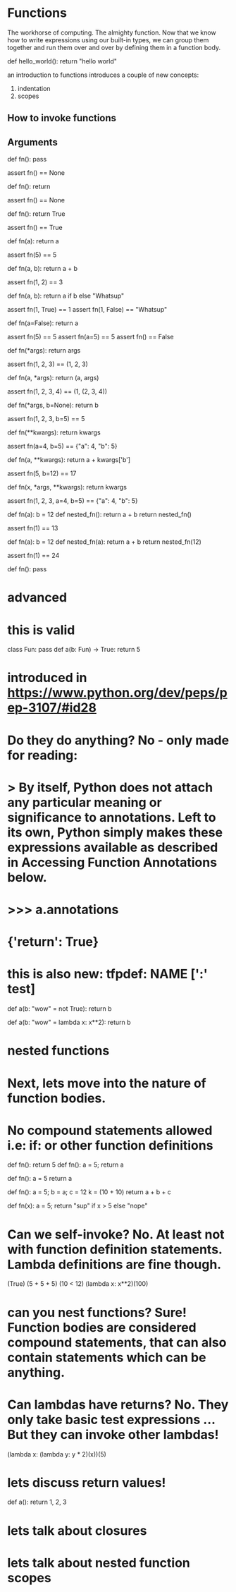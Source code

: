# Functions

The workhorse of computing. The almighty function. Now that we know how to write expressions using our built-in types, we can group them together and run them over and over by defining them in a function body.

def hello_world(): 
	return "hello world"

an introduction to functions introduces a couple of new concepts: 

1) indentation
2) scopes

## How to invoke functions

## Arguments

def fn(): 
    pass

assert fn() == None

def fn():
    return

assert fn() == None

def fn():
    return True

assert fn() == True

def fn(a):
    return a

assert fn(5) == 5

def fn(a, b):
    return a + b

assert fn(1, 2) == 3

def fn(a, b):
    return a if b else "Whatsup"

assert fn(1, True) == 1
assert fn(1, False) == "Whatsup"

def fn(a=False):
    return a

assert fn(5) == 5
assert fn(a=5) == 5
assert fn() == False

def fn(*args):
    return args 

assert fn(1, 2, 3) == (1, 2, 3)

def fn(a, *args):
    return (a, args)

assert fn(1, 2, 3, 4) == (1, (2, 3, 4))

def fn(*args, b=None):
    return b 

assert fn(1, 2, 3, b=5) == 5

def fn(**kwargs):
    return kwargs

assert fn(a=4, b=5) == {"a": 4, "b": 5}

def fn(a, **kwargs):
    return a + kwargs['b']

assert fn(5, b=12) == 17

def fn(x, *args, **kwargs):
    return kwargs

assert fn(1, 2, 3, a=4, b=5) == {"a": 4, "b": 5}

def fn(a):
    b = 12
    def nested_fn():
        return a + b
    return nested_fn()

assert fn(1) == 13

def fn(a):
    b = 12
    def nested_fn(a):
        return a + b
    return nested_fn(12)

assert fn(1) == 24

def fn():
    pass


# advanced

# this is valid 
class Fun:
    pass
def a(b: Fun) -> True: 
    return 5

# introduced in https://www.python.org/dev/peps/pep-3107/#id28

# Do they do anything? No - only made for reading: 

# > By itself, Python does not attach any particular meaning or significance to annotations. Left to its own, Python simply makes these expressions available as described in Accessing Function Annotations below.


# >>> a.__annotations__
# {'return': True}


# this is also new: tfpdef: NAME [':' test]

def a(b: "wow" = not True):
    return b


def a(b: "wow" = lambda x: x**2):
    return b

# nested functions

# Next, lets move into the nature of function bodies. 


# No compound statements allowed i.e: if: or other function definitions
def fn(): return 5
def fn(): a = 5; return a

def fn():
    a = 5
    return a

def fn():
    a = 5; b = a; c = 12
    k = (10 + 10)
    return a + b + c

def fn(x): a = 5; return "sup" if x > 5 else "nope"

# Can we self-invoke? No. At least not with function definition statements. Lambda definitions are fine though. 


(True)
(5 + 5 + 5)
(10 < 12)
(lambda x: x**2)(100)

# can you nest functions? Sure! Function bodies are considered compound statements, that can also contain statements which can be anything.

# Can lambdas have returns? No. They only take basic test expressions ... But they can invoke other lambdas!

(lambda x: (lambda y: y * 2)(x))(5)

# lets discuss return values!

def a():
    return 1, 2, 3


# lets talk about closures
# lets talk about nested function scopes 
# 